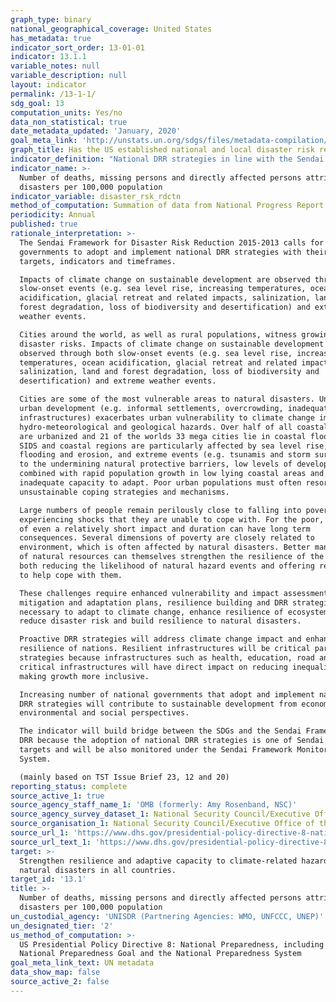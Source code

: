 ```yaml
---
graph_type: binary
national_geographical_coverage: United States
has_metadata: true
indicator_sort_order: 13-01-01
indicator: 13.1.1
variable_notes: null
variable_description: null
layout: indicator
permalink: /13-1-1/
sdg_goal: 13
computation_units: Yes/no
data_non_statistical: true
date_metadata_updated: 'January, 2020'
goal_meta_link: 'http://unstats.un.org/sdgs/files/metadata-compilation/Metadata-Goal-13.pdf'
graph_title: Has the US established national and local disaster risk reduction strategies?
indicator_definition: "National DRR strategies in line with the Sendai Framework for Disaster Risk Reduction 2015-2030: national disaster risk reduction strategies and plans, across different timescales with targets, indicators and time frames, aimed at preventing the creation of risk, the reduction of existing risk and the strengthening of economic, social, health and environmental resilience (Sendai Framework, para 27(b)). In the Sendai Framework, link with DRR and climate change adaptation is strongly advocated. Note: the DRR strategies need to be based on risk information and assessments. Country: A nation with its own government, occupying a particular territory \tNote: Terminology will be discussed and finalized in the Open-ended Intergovernmental Working Group for Sendai Framework for Disaster Risk Reduction."
indicator_name: >-
  Number of deaths, missing persons and directly affected persons attributed to
  disasters per 100,000 population
indicator_variable: disaster_rsk_rdctn
method_of_computation: Summation of data from National Progress Report of the Sendai Monitor
periodicity: Annual
published: true
rationale_interpretation: >-
  The Sendai Framework for Disaster Risk Reduction 2015-2013 calls for national
  governments to adopt and implement national DRR strategies with their own
  targets, indicators and timeframes. 

  Impacts of climate change on sustainable development are observed through both
  slow-onset events (e.g. sea level rise, increasing temperatures, ocean
  acidification, glacial retreat and related impacts, salinization, land and
  forest degradation, loss of biodiversity and desertification) and extreme
  weather events. 

  Cities around the world, as well as rural populations, witness growing
  disaster risks. Impacts of climate change on sustainable development are
  observed through both slow-onset events (e.g. sea level rise, increasing
  temperatures, ocean acidification, glacial retreat and related impacts,
  salinization, land and forest degradation, loss of biodiversity and
  desertification) and extreme weather events. 

  Cities are some of the most vulnerable areas to natural disasters. Unplanned
  urban development (e.g. informal settlements, overcrowding, inadequate
  infrastructures) exacerbates urban vulnerability to climate change impacts and
  hydro-meteorological and geological hazards. Over half of all coastal areas
  are urbanized and 21 of the worlds 33 mega cities lie in coastal flood zones.
  SIDS and coastal regions are particularly affected by sea level rise, coastal
  flooding and erosion, and extreme events (e.g. tsunamis and storm surges) due
  to the undermining natural protective barriers, low levels of development
  combined with rapid population growth in low lying coastal areas and
  inadequate capacity to adapt. Poor urban populations must often resort to
  unsustainable coping strategies and mechanisms. 

  Large numbers of people remain perilously close to falling into poverty,
  experiencing shocks that they are unable to cope with. For the poor, a shock
  of even a relatively short impact and duration can have long term
  consequences. Several dimensions of poverty are closely related to
  environment, which is often affected by natural disasters. Better management
  of natural resources can themselves strengthen the resilience of the poor, by
  both reducing the likelihood of natural hazard events and offering resources
  to help cope with them. 

  These challenges require enhanced vulnerability and impact assessments,
  mitigation and adaptation plans, resilience building and DRR strategies. It is
  necessary to adapt to climate change, enhance resilience of ecosystems, and
  reduce disaster risk and build resilience to natural disasters. 

  Proactive DRR strategies will address climate change impact and enhance
  resilience of nations. Resilient infrastructures will be critical part of such
  strategies because infrastructures such as health, education, road and other
  critical infrastructures will have direct impact on reducing inequality and
  making growth more inclusive. 

  Increasing number of national governments that adopt and implement national
  DRR strategies will contribute to sustainable development from economic,
  environmental and social perspectives. 

  The indicator will build bridge between the SDGs and the Sendai Framework for
  DRR because the adoption of national DRR strategies is one of Sendai Framework
  targets and will be also monitored under the Sendai Framework Monitoring
  System. 

  (mainly based on TST Issue Brief 23, 12 and 20)
reporting_status: complete
source_active_1: true
source_agency_staff_name_1: 'OMB (formerly: Amy Rosenband, NSC)'
source_agency_survey_dataset_1: National Security Council/Executive Office of the President
source_organisation_1: National Security Council/Executive Office of the President
source_url_1: 'https://www.dhs.gov/presidential-policy-directive-8-national-preparedness'
source_url_text_1: 'https://www.dhs.gov/presidential-policy-directive-8-national-preparedness'
target: >-
  Strengthen resilience and adaptive capacity to climate-related hazards and
  natural disasters in all countries.
target_id: '13.1'
title: >-
  Number of deaths, missing persons and directly affected persons attributed to
  disasters per 100,000 population
un_custodial_agency: 'UNISDR (Partnering Agencies: WMO, UNFCCC, UNEP)'
un_designated_tier: '2'
us_method_of_computation: >-
  US Presidential Policy Directive 8: National Preparedness, including the
  National Preparedness Goal and the National Preparedness System
goal_meta_link_text: UN metadata
data_show_map: false
source_active_2: false
---
```


